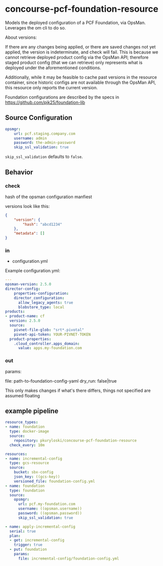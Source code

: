 # concourse-pcf-foundation-resource

Models the deployed configuration of a PCF Foundation, via OpsMan.
Leverages the om cli to do so.

About versions:

If there are any changes being applied, or there are saved changes not yet applied, the version is indeterminate, and check will fail. This is because we cannot retrieve deployed product config via the OpsMan API; therefore staged product config (that we can retrieve) only represents what is deployed under the aforementioned conditions.

Additionally, while it may be feasible to cache past versions in the resource container, since historic configs are not available through the OpsMan API, this resource only reports the current version.

Foundation configurations are described by the specs in https://github.com/pjk25/foundation-lib

## Source Configuration
```yaml
opsmgr:
    url: pcf.staging.company.com
    username: admin
    password: the-admin-password
    skip_ssl_validation: true
```

`skip_ssl_validation` defaults to `false`.

## Behavior

### check

hash of the opsman configuration manfiest

versions look like this:

```json
{
    "version": {
        "hash": "abcd1234"
    },
    "metadata": []
}
```


### in

- configuration.yml

Example configuration.yml:

```yaml
---
opsman-version: 2.5.0
director-config:
    properties-configuration:
    director_configuration:
      allow_legacy_agents: true
      blobstore_type: local
products:
- product-name: cf
  version: 2.5.0
  source:
    pivnet-file-glob: "srt*.pivotal"
    pivnet-api-token: YOUR-PIVNET-TOKEN
  product-properties:
    .cloud_controller.apps_domain:
      value: apps.my-foundation.com
```

### out

params:

file: path-to-foundation-config-yaml
dry_run: false|true

This only makes changes if what's there differs, things not specified are assumed floating

## example pipeline

```yaml
resource_types:
- name: foundation
  type: docker-image
  source:
    repository: pkuryloski/concourse-pcf-foundation-resource
  check_every: 10m

resources:
- name: incremental-config
  type: gcs-resource
  source:
    bucket: sbx-config
    json_key: ((gcs-key))
    versioned_file: foundation-config.yml
- name: foundation
  type: foundation
  source:
    opsmgr:
      url: pcf.my-foundation.com
      username: ((opsman.username))
      password: ((opsman.password))
      skip_ssl_validation: true

- name: apply-incremental-config
  serial: true
  plan:
  - get: incremental-config
    trigger: true
  - put: foundation
    params:
      file: incremental-config/foundation-config.yml
```